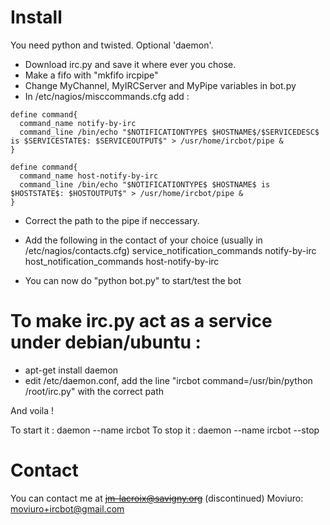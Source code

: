 # Install

You need python and twisted.
Optional 'daemon'.

* Download irc.py and save it where ever you chose.
* Make a fifo with "mkfifo ircpipe"
* Change MyChannel, MyIRCServer and MyPipe variables in bot.py
* In /etc/nagios/misccommands.cfg add :

```
define command{
  command_name notify-by-irc
  command_line /bin/echo "$NOTIFICATIONTYPE$ $HOSTNAME$/$SERVICEDESC$ is $SERVICESTATE$: $SERVICEOUTPUT$" > /usr/home/ircbot/pipe &
}

define command{
  command_name host-notify-by-irc
  command_line /bin/echo "$NOTIFICATIONTYPE$ $HOSTNAME$ is $HOSTSTATE$: $HOSTOUTPUT$" > /usr/home/ircbot/pipe &
}
```

* Correct the path to the pipe if neccessary.
* Add the following in the contact of your choice (usually in /etc/nagios/contacts.cfg)
  service_notification_commands  notify-by-irc
  host_notification_commands  host-notify-by-irc

* You can now do "python bot.py" to start/test the bot

# To make irc.py act as a service under debian/ubuntu :

* apt-get install daemon
* edit /etc/daemon.conf, add the line "ircbot    command=/usr/bin/python /root/irc.py" with the correct path

And voila !

To start it : daemon --name ircbot
To stop it : daemon --name ircbot --stop

# Contact
You can contact me at ~~jm-lacroix@savigny.org~~ (discontinued)
Moviuro: moviuro+ircbot@gmail.com

